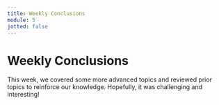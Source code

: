 ```yaml
---
title: Weekly Conclusions
module: 5
jotted: false
---
```


# Weekly Conclusions

This week, we covered some more advanced topics and reviewed prior topics to reinforce our knowledge.  Hopefully, it was challenging and interesting!